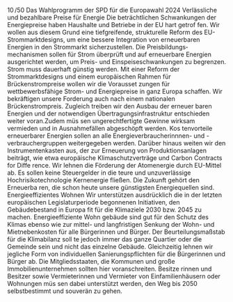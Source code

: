 10 /50
Das Wahlprogramm der SPD für die Europawahl 2024
Verlässliche und bezahlbare Preise für Energie
Die beträchtlichen Schwankungen der Energiepreise haben Haushalte und Betriebe in der EU hart getrof­
fen. Wir wollen aus diesem Grund eine tiefgreifende, strukturelle Reform des EU- Strommarktdesigns, um 
eine bessere Integration von erneuerbaren Energien in den Strommarkt sicherzustellen. Die Preisbildungs­
mechanismen sollen für Strom überprüft und auf erneuerbare Energien ausgerichtet werden, um Preis- 
und Einspeiseschwankungen zu begrenzen. Strom muss dauerhaft günstig werden. Mit einer Reform der 
Strommarktdesigns und einem europäischen Rahmen für Brückenstrompreise wollen wir die Vorausset­
zungen für wettbewerbsfähige Strom- und Energiepreise in ganz Europa schaffen. Wir bekräftigen unsere 
Forderung auch nach einem nationalen Brückenstrompreis. Zugleich treiben wir den Ausbau der erneuer­
baren Energien und der notwendigen Übertragungsinfrastruktur entschieden weiter voran.Zudem müs­
sen ungerechtfertigte Gewinne wirksam vermieden und in Ausnahmefällen abgeschöpft werden. Kos­
tenvorteile erneuerbarer Energien sollen an alle Energieverbraucherinnnen- und -verbrauchergruppen 
weitergegeben werden. Darüber hinaus weiten wir den Instrumentenkasten aus, der zur Erneuerung von 
Produktionsanlagen beiträgt, wie etwa europäische Klimaschutzverträge und Carbon Contracts for Diffe­
rence. Wir lehnen die Förderung der Atomenergie durch EU-Mittel ab. Es sollen keine Steuergelder in die 
teure und unzuverlässige Hochrisikotechnologie Kernenergie fließen. Die Zukunft gehört den Erneuerba­
ren, die schon heute unsere günstigsten Energiequellen sind.
Energieeffizientes Wohnen
Wir unterstützen ausdrücklich die in der letzten europäischen Legislaturperiode begonnenen Initiativen, 
den Gebäudebestand in Europa fit für die Klimaziele 2030 bzw. 2045 zu machen. Energieeffiziente Wohn­
gebäude sind gut für den Schutz des Klimas ebenso wie zur mittel- und langfristigen Senkung der Wohn- 
und Mietnebenkosten für alle Bürgerinnen und Bürger. Der Beurteilungsmaßstab für die Klimabilanz soll­
te jedoch immer das ganze Quartier oder die Gemeinde sein und nicht das einzelne Gebäude. Gleichzeitig 
lehnen wir jegliche Form von individuellen Sanierungspflichten für die Bürgerinnen und Bürger ab. Die 
Mitgliedsstaaten, die Kommunen und große Immobilienunternehmen sollten hier voranschreiten. Besitze­
rinnen und Besitzer sowie Vermieterinnen und Vermieter von Einfamilienhäusern oder Wohnungen müs­
sen dabei unterstützt werden, den Weg bis 2050 selbstbestimmt und souverän zu gehen.
